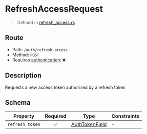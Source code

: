 # RefreshAccessRequest
> Defined in [refresh_access.rs](../../../../../interface/src/interface/routes/auth/refresh_access.rs)

## Route
- Path: `/auth/refresh_access`
- Method: `POST`
- Requires [authentication](../../../../Flows/Authentication%20Flow.md): ❌

## Description
Requests a new access token authorised by a refresh token

## Schema

| Property | Required | Type | Constraints |
| --- | :---: | --- | --- |
| `refresh_token` | ✅ | [AuthTokenField](../../../fields/auth_token/AuthTokenField.md) |  -  |


